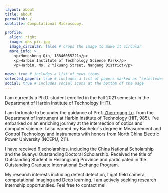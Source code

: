 ```yaml
---
layout: about
title: about
permalink: /
subtitle: Computational Microscopy.

profile:
  align: right
  image: qhs_pic.jpg
  image_circular: false # crops the image to make it circular
  more_info: >
    <p>Hongsheng Qin, 18846055221</p>
    <p>Harbin Institute of Technology Science Park</p>
    <p>Harbin, No. 2 Yikuang Street, Nangang District</p>

news: true # includes a list of news items
selected_papers: true # includes a list of papers marked as "selected={true}"
social: true # includes social icons at the bottom of the page
---
```


I am currently a Ph.D. student enrolled in the Fall 2021 semester in the Department of Harbin Institute of Technology (HIT). 

I am fortunate to be under the guidance of Prof. [Zhen-gang Lu](https://homepage.hit.edu.cn/luzhengang). from the Department of Instrument at Harbin Institute of Technology (HIT, 985). I've embarked on an enriching journey at the intersection of optics and computer science. I also earned my Bachelor's degree in Measurement and Control Technology and Instruments with honors from North China Electric Power University (NCEPU, 211). 

I have received 6 scholarships, including the China National Scholarship and the Guanyu Outstanding Doctoral Scholarship. Received the title of Outstanding Student in Heilongjiang Province and participated in the Outstanding Graduate International Exchange Program.

My research interests including defect detection, Light field camera,  computational imaging and Deep learning. I am actively seeking research internship opportunities. Feel free to contact me!
